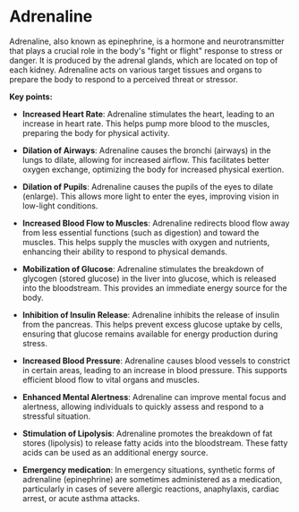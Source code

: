 # Adrenaline

Adrenaline, also known as epinephrine, is a hormone and neurotransmitter that plays a crucial role in the body's "fight or flight" response to stress or danger. It is produced by the adrenal glands, which are located on top of each kidney. Adrenaline acts on various target tissues and organs to prepare the body to respond to a perceived threat or stressor.

**Key points:**

* **Increased Heart Rate**: Adrenaline stimulates the heart, leading to an increase in heart rate. This helps pump more blood to the muscles, preparing the body for physical activity.

* **Dilation of Airways**: Adrenaline causes the bronchi (airways) in the lungs to dilate, allowing for increased airflow. This facilitates better oxygen exchange, optimizing the body for increased physical exertion.

* **Dilation of Pupils**: Adrenaline causes the pupils of the eyes to dilate (enlarge). This allows more light to enter the eyes, improving vision in low-light conditions.

* **Increased Blood Flow to Muscles**: Adrenaline redirects blood flow away from less essential functions (such as digestion) and toward the muscles. This helps supply the muscles with oxygen and nutrients, enhancing their ability to respond to physical demands.

* **Mobilization of Glucose**: Adrenaline stimulates the breakdown of glycogen (stored glucose) in the liver into glucose, which is released into the bloodstream. This provides an immediate energy source for the body.

* **Inhibition of Insulin Release**: Adrenaline inhibits the release of insulin from the pancreas. This helps prevent excess glucose uptake by cells, ensuring that glucose remains available for energy production during stress.

* **Increased Blood Pressure**: Adrenaline causes blood vessels to constrict in certain areas, leading to an increase in blood pressure. This supports efficient blood flow to vital organs and muscles.

* **Enhanced Mental Alertness**: Adrenaline can improve mental focus and alertness, allowing individuals to quickly assess and respond to a stressful situation.

* **Stimulation of Lipolysis**: Adrenaline promotes the breakdown of fat stores (lipolysis) to release fatty acids into the bloodstream. These fatty acids can be used as an additional energy source.

* **Emergency medication**: In emergency situations, synthetic forms of adrenaline (epinephrine) are sometimes administered as a medication, particularly in cases of severe allergic reactions, anaphylaxis, cardiac arrest, or acute asthma attacks.